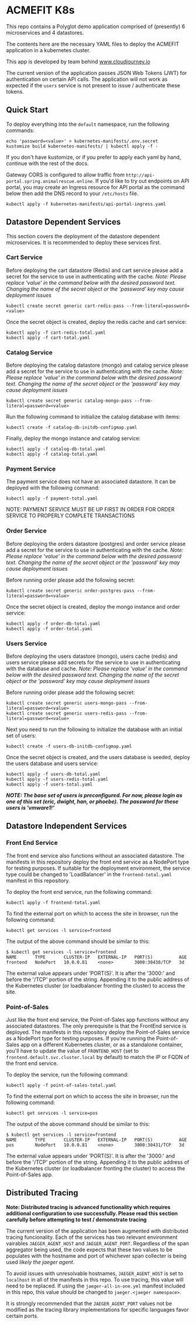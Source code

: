 # ACMEFIT K8s

This repo contains a Polyglot demo application comprised of (presently) 6 microservices and 4 datastores.

The contents here are the necessary YAML files to deploy the ACMEFIT application in a kubernetes cluster.

This app is developed by team behind www.cloudjourney.io

The current version of the application passes JSON Web Tokens (JWT) for authentication on certain API calls. The application will not work as expected if the `users` service is not present to issue / authenticate these tokens.

## Quick Start

To deploy everything into the `default` namespace, run the following commands:

```
echo 'password=<value>' > kubernetes-manifests/.env.secret
kustomize build kubernetes-manifests/ | kubectl apply -f -
```

If you don't have kustomize, or if you prefer to apply each yaml by hand, continue with the rest of the docs.

Gateway CORS is configured to allow traffic from `http://api-portal.spring.animalrescue.online`. If you'd like to try out endpoints on API portal, you may create an Ingress resource for API portal as the command below then add the DNS record to your `/etc/hosts` file.

```
kubectl apply -f kubernetes-manifests/api-portal-ingress.yaml
```

## Datastore Dependent Services

This section covers the deployment of the datastore dependent microservices. It is recommended to deploy these services first.

### Cart Service

Before deploying the cart datastore (Redis) and cart service please add a secret for the service to use in authenticating with the cache.
*Note: Please replace 'value' in the command below with the desired password text. Changing the name of the secret object or the 'password' key may cause deployment issues*

```
kubectl create secret generic cart-redis-pass --from-literal=password=<value>
```

Once the secret object is created, deploy the redis cache and cart service:

```
kubectl apply -f cart-redis-total.yaml
kubectl apply -f cart-total.yaml
```

### Catalog Service

Before deploying the catalog datastore (mongo) and catalog service please add a secret for the service to use in authenticating with the cache.
*Note: Please replace 'value' in the command below with the desired password text. Changing the name of the secret object or the 'password' key may cause deployment issues*

```
kubectl create secret generic catalog-mongo-pass --from-literal=password=<value>
```

Run the following command to initialize the catalog database with items:

```
kubectl create -f catalog-db-initdb-configmap.yaml
```

Finally, deploy the mongo instance and catalog service:

```
kubectl apply -f catalog-db-total.yaml
kubectl apply -f catalog-total.yaml
```
### Payment Service

The payment service does not have an associated datastore. It can be deployed with the following command:

```
kubectl apply -f payment-total.yaml
```
   NOTE: PAYMENT SERVICE MUST BE UP FIRST IN ORDER FOR ORDER SERVICE TO PROPERLY COMPLETE TRANSACTIONS

### Order Service

Before deploying the orders datastore (postgres) and order service please add a secret for the service to use in authenticating with the cache.
*Note: Please replace 'value' in the command below with the desired password text. Changing the name of the secret object or the 'password' key may cause deployment issues*

Before running order please add the following secret:

```
kubectl create secret generic order-postgres-pass --from-literal=password=<value>
```

Once the secret object is created, deploy the mongo instance and order service:

```
kubectl apply -f order-db-total.yaml
kubectl apply -f order-total.yaml
```

### Users Service

Before deploying the users datastore (mongo), users cache (redis) and users service please add secrets for the service to use in authenticating with the database and cache.
*Note: Please replace 'value' in the command below with the desired password text. Changing the name of the secret object or the 'password' key may cause deployment issues*

Before running order please add the following secret:

```
kubectl create secret generic users-mongo-pass --from-literal=password=<value>
kubectl create secret generic users-redis-pass --from-literal=password=<value>
```

Next you need to run the following to initialize the database with an initial set of users:

```
kubectl create -f users-db-initdb-configmap.yaml
```

Once the secret object is created, and the users database is seeded, deploy the users database and users service:

```
kubectl apply -f users-db-total.yaml
kubectl apply -f users-redis-total.yaml
kubectl apply -f users-total.yaml
```
**_NOTE: The base set of users is preconfigured. For now, please login as one of this set (eric, dwight, han, or phoebe). The password for these users is 'vmware1!'_**

## Datastore Independent Services

### Front End Service

The front end service also functions without an associated datastore. The manifests in this repository deploy the front end service as a NodePort type for testing purposes. If suitable for the deployment environment, the service type could be changed to 'LoadBalancer' in the `frontend-total.yaml` manifest in this repository.

To deploy the front end service, run the following command:

```
kubectl apply -f frontend-total.yaml
```

To find the external port on which to access the site in browser, run the following command:

```
kubectl get services -l service=frontend
```

The output of the above command should be similar to this:

```
$ kubectl get services -l service=frontend
NAME       TYPE       CLUSTER-IP   EXTERNAL-IP   PORT(S)          AGE
frontend   NodePort   10.0.0.81    <none>        3000:30430/TCP   3d
```

The external value appears under 'PORT(S)'. It is after the '3000:' and before the '/TCP' portion of the string. Appending it to the public address of the Kubernetes cluster (or loadbalancer fronting the cluster) to access the site.

### Point-of-Sales

Just like the front end service, the Point-of-Sales app functions without any associated datastores. The only prerequisite is that the FrontEnd service is deployed. The manifests in this repository deploy the Point-of-Sales service as a NodePort type for testing purposes. If you're running the Point-of-Sales app on a different Kubernetes cluster, or as a standalone container, you'll have to update the value of `FRONTEND_HOST` (set to `frontend.default.svc.cluster.local` by default) to match the IP or FQDN of the front end service.

To deploy the service, run the following command:

```
kubectl apply -f point-of-sales-total.yaml
```

To find the external port on which to access the site in browser, run the following command:

```
kubectl get services -l service=pos
```

The output of the above command should be similar to this:

```
$ kubectl get services -l service=frontend
NAME       TYPE       CLUSTER-IP   EXTERNAL-IP   PORT(S)          AGE
pos        NodePort   10.0.0.81    <none>        3000:30431/TCP   3d
```

The external value appears under 'PORT(S)'. It is after the '3000:' and before the '/TCP' portion of the string. Appending it to the public address of the Kubernetes cluster (or loadbalancer fronting the cluster) to access the Point-of-Sales app.

## Distributed Tracing

**Note: Distributed tracing is advanced functionality which requires additional configuration to use successfully. Please read this section carefully before attempting to test / demonstrate tracing**

The current version of the application has been augmented with distributed tracing funcionality. Each of the services has two relevant environment vairables `JAEGER_AGENT_HOST` and `JAEGER_AGENT_PORT`. Regardless of the span aggregator being used, the code expects that these two values to be populates with the hostname and port of whichever span collecter is being used *likely the jaeger agent*.

To avoid issues with unresolvable hostnames, `JAEGER_AGENT_HOST` is set to `localhost` in all of the manifests in this repo. To use tracing, this value will need to be replaced. If using the `jaeger-all-in-one.yml` manifest included in this repo, this value should be changed to `jaeger.<jaeger namespace>`.

It is strongly recommended that the `JAEGER_AGENT_PORT` values not be modified as the tracing library implementations for specific languages favor certain ports.
